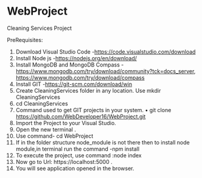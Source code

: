 # WebProject
Cleaning Services Project

PreRequisites:

1) Download Visual Studio Code -https://code.visualstudio.com/download
2) Install Node js -https://nodejs.org/en/download/
3) Install MongoDB and MongoDB Compass -https://www.mongodb.com/try/download/community?tck=docs_server, https://www.mongodb.com/try/download/compass
4) Install GIT -https://git-scm.com/download/win
5) Create CleaningServices folder in any location. Use mkdir CleaningServices
6) cd CleaningServices
7) Command used to get GIT projects in your system.
   •	git clone https://github.com/WebDeveloper16/WebProject.git
8) Import the Project to your Visual Studio.
9) Open the new terminal . 
10) Use command- cd WebProject
11) If in the folder structure node_module is not there then to install node module,in terminal run the command -npm install
12) To execute the project, use command :node index
13) Now go to Url: https://localhost:5000 .
14) You will see application opened in the browser.

